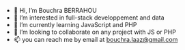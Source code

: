 - 👋 Hi, I’m Bouchra BERRAHOU
- 👀 I’m interested in full-stack developpement and data
- 🌱 I’m currently learning JavaScript and PHP
- 💞️ I’m looking to collaborate on any project with JS or PHP
- 📫 you can reach me by email at bouchra.laaz@gmail.com

<!---
Ousha23/Ousha23 is a ✨ special ✨ repository because its `README.md` (this file) appears on your GitHub profile.
You can click the Preview link to take a look at your changes.
--->
